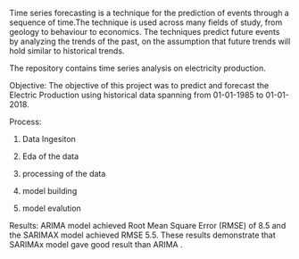 Time series forecasting is a technique for the prediction of events through a sequence of time.The technique is used across many fields of study, from geology to behaviour to economics. 
The techniques predict future events by analyzing the trends of the past, on the assumption that future trends will hold similar to historical trends.

The repository contains time series analysis on electricity production.

Objective: The objective of this project was to predict and forecast the Electric Production using historical data spanning from 01-01-1985 to 01-01-2018.

Process: 

1. Data Ingesiton

2. Eda of the data

3. processing of the data

4. model building

5. model evalution

Results: ARIMA model achieved Root Mean Square Error (RMSE) of 8.5 and the SARIMAX model achieved RMSE 5.5. 
These results demonstrate that SARIMAx model gave good result than ARIMA .
